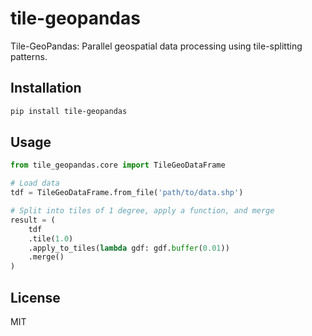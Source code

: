 # tile-geopandas

Tile-GeoPandas: Parallel geospatial data processing using tile-splitting patterns.

## Installation

```bash
pip install tile-geopandas
```

## Usage

```python
from tile_geopandas.core import TileGeoDataFrame

# Load data
tdf = TileGeoDataFrame.from_file('path/to/data.shp')

# Split into tiles of 1 degree, apply a function, and merge
result = (
    tdf
    .tile(1.0)
    .apply_to_tiles(lambda gdf: gdf.buffer(0.01))
    .merge()
)
```

## License

MIT
